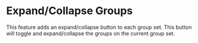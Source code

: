 # Expand/Collapse Groups

This feature adds an expand/collapse button to each group set. This button will toggle and expand/collapse the groups on the current group set.
